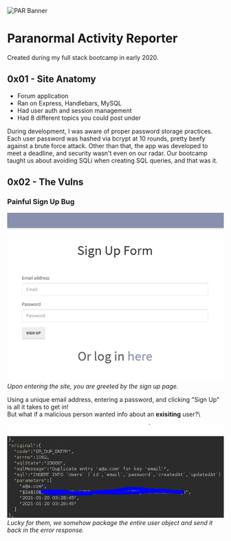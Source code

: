 ![PAR Banner](https://camo.githubusercontent.com/8092861699721c936072e1325c0134e87de7797d5ffd0d9a7b04e4437edf05eb/68747470733a2f2f692e696d6775722e636f6d2f55494879664a692e706e67)
# Paranormal Activity Reporter

Created during my full stack bootcamp in early 2020.

## 0x01 - Site Anatomy
* Forum application
 * Ran on Express, Handlebars, MySQL
* Had user auth and session management
* Had 8 different topics you could post under

During development, I was aware of proper password storage practices. Each user password was hashed via bcrypt at 10 rounds, pretty beefy against a brute force attack.
Other than that, the app was developed to meet a deadline, and security wasn't even on our radar. Our bootcamp taught us about avoiding SQLi when creating SQL queries, and that was it.

## 0x02 - The Vulns

### Painful Sign Up Bug

![PAR SignUp](par2.jpg)
*Upon entering the site, you are greeted by the sign up page.*

Using a unique email address, entering a password, and clicking "Sign Up" is all it takes to get in!\
But what if a malicious person wanted info about an **exisiting** user?\

![SignUpBug](parsignupbug.JPG)
*Lucky for them, we somehow package the entire user object and send it back in the error response.*
